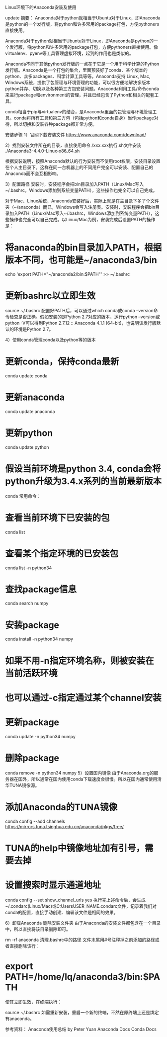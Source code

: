 Linux环境下的Anaconda安装及使用

update
摘要： Anaconda对于python就相当于Ubuntu对于Linux，即Anaconda是python的一个发行版，将python和许多常用的package打包，方便pythoners直接使用。

Anaconda对于python就相当于Ubuntu对于Linux，即Anaconda是python的一个发行版，将python和许多常用的package打包，方便pythoners直接使用。像virtualenv、pyenv等工具管理虚拟环境，起到的作用也是类似的。

Anaconda不同于其他python发行版的一点在于它是一个用于科学计算的Python发行版。Anaconda是一个打包的集合，里面预装好了conda、某个版本的python、众多packages、科学计算工具等等。Anaconda支持 Linux, Mac, Windows系统，提供了包管理与环境管理的功能，可以很方便地解决多版本python并存、切换以及各种第三方包安装问题。Anaconda利用工具/命令conda来进行package和environment的管理，并且已经包含了Python和相关的配套工具。

conda相当于pip与virtualenv的结合，是Anaconda里面的包管理与环境管理工具。conda将所有工具和第三方包（包括python和conda自身）当作package对待，所以切换和安装各种package都非常方便。

安装步骤
1）官网下载安装文件
https://www.anaconda.com/download/

2）找到安装文件所在的目录，直接使用命令./xxx.xxx执行.sh文件安装
./Anaconda3-4.4.0-Linux-x86_64.sh

根据安装说明，按照Anaconda默认的行为安装而不使用root权限，安装目录设置在个人主目录下。这样在同一台机器上的不同用户完全可以安装、配置自己的Anaconda而不会互相影响。

3）配置路径
安装时，安装程序会把bin目录加入PATH（Linux/Mac写入~/.bashrc，Windows添加到系统变量PATH），这些操作也完全可以自己完成。

对于Mac、Linux系统，Anaconda安装好后，实际上就是在主目录下多了个文件夹（~/anaconda）而已，Windows会写入注册表。安装时，安装程序会把bin目录加入PATH（Linux/Mac写入~/.bashrc，Windows添加到系统变量PATH），这些操作也完全可以自己完成。以Linux/Mac为例，安装完成后设置PATH的操作是：

# 将anaconda的bin目录加入PATH，根据版本不同，也可能是~/anaconda3/bin
echo 'export PATH="~/anaconda2/bin:$PATH"' >> ~/.bashrc
# 更新bashrc以立即生效
source ~/.bashrc
配置好PATH后，可以通过which conda或conda –version命令检查是否正确。假如安装的是Python 2.7对应的版本，运行python –version或python -V可以得到Python 2.7.12 :: Anaconda 4.1.1 (64-bit)，也说明该发行版默认的环境是Python 2.7。

4）使用conda管理conda以及python等的版本
# 更新conda，保持conda最新
conda update conda

# 更新anaconda
conda update anaconda

# 更新python
conda update python
# 假设当前环境是python 3.4, conda会将python升级为3.4.x系列的当前最新版本
conda 常用命令：

# 查看当前环境下已安装的包
conda list

# 查看某个指定环境的已安装包
conda list -n python34

# 查找package信息
conda search numpy

# 安装package
conda install -n python34 numpy
# 如果不用-n指定环境名称，则被安装在当前活跃环境
# 也可以通过-c指定通过某个channel安装

# 更新package
conda update -n python34 numpy

# 删除package
conda remove -n python34 numpy
5）设置国内镜像
由于Anaconda.org的服务器在国外，所以通常在国内使用conda下载速度会很慢。所以在国内通常使用清华TUNA镜像源。

# 添加Anaconda的TUNA镜像
conda config --add channels https://mirrors.tuna.tsinghua.edu.cn/anaconda/pkgs/free/
# TUNA的help中镜像地址加有引号，需要去掉

# 设置搜索时显示通道地址
conda config --set show_channel_urls yes
执行完上述命令后，会生成~/.condarc(Linux/Mac)或C:UsersUSER_NAME.condarc文件，记录着我们对conda的配置，直接手动创建、编辑该文件是相同的效果。

6）卸载Anaconda
删除安装文件夹 
由于Anaconda的安装文件都包含在一个目录中，所以直接将该目录删除即可。

rm -rf anaconda
清理.bashrc中的路径 
文件末尾用#号注释掉之前添加的路径或者直接删除该行：


# export PATH=/home/lq/anaconda3/bin:$PATH
使其立即生效，在终端执行：

source ~/.bashrc
如需重新安装，重启一个新的终端，不然在原终端上还是绑定有anaconda。



参考资料：
Anaconda使用总结 by Peter Yuan 
Anaconda Docs 
Conda Docs